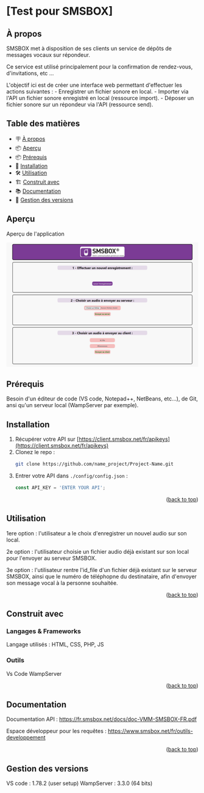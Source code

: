 # [Test pour SMSBOX]

## À propos

SMSBOX met à disposition de ses clients un service de dépôts de messages vocaux sur répondeur.

Ce service est utilisé principalement pour la confirmation de rendez-vous, d'invitations, etc ...

L'objectif ici est de créer une interface web permettant d'effectuer les actions suivantes :
    - Enregistrer un fichier sonore en local.
    - Importer via l'API un fichier sonore enregistré en local (ressource import).
    - Déposer un fichier sonore sur un répondeur via l'API (ressource send).
 
## Table des matières

- 🪧 [À propos](#à-propos)
- 📦 [Aperçu](#Aperçu)
- 📦 [Prérequis](#prérequis)
- 🚀 [Installation](#installation)
- 🛠️ [Utilisation](#utilisation)
- 🏗️ [Construit avec](#construit-avec)
- 📚 [Documentation](#documentation)
- 🎉 [Gestion des versions](#gestion-des-versions)

## Aperçu

Aperçu de l'application

![Screenshot](apercu.png)

## Prérequis

Besoin d'un éditeur de code (VS code, Notepad++, NetBeans, etc...), de Git, ansi qu'un serveur local (WampServer par exemple).

## Installation

1. Récupérer votre API sur [https://client.smsbox.net/fr/apikeys](https://client.smsbox.net/fr/apikeys)
2. Clonez le repo :
   ```sh
   git clone https://github.com/name_project/Project-Name.git
   ```
3. Entrer votre API dans `./config/config.json` :
   ```js
   const API_KEY = 'ENTER YOUR API';
   ```

<p align="right">(<a href="#readme-top">back to top</a>)</p>

## Utilisation

1ere option : l'utilisateur a le choix d'enregistrer un nouvel audio sur son local.

2e option : l'utilisateur choisie un fichier audio déjà existant sur son local pour l'envoyer au serveur SMSBOX.

3e option : l'utilisateur rentre l'id_file d'un fichier déjà existant sur le serveur SMSBOX, ainsi que le numéro de téléphopne du destinataire, afin d'envoyer son message vocal à la personne souhaitée.

<p align="right">(<a href="#readme-top">back to top</a>)</p>

## Construit avec

### Langages & Frameworks

Langage utilisés : HTML, CSS, PHP, JS

### Outils

Vs Code
WampServer

<p align="right">(<a href="#readme-top">back to top</a>)</p>

## Documentation

Documentation API : https://fr.smsbox.net/docs/doc-VMM-SMSBOX-FR.pdf

Espace développeur pour les requêtes : https://www.smsbox.net/fr/outils-developpement

<p align="right">(<a href="#readme-top">back to top</a>)</p>

## Gestion des versions

VS code : 1.78.2 (user setup)
WampServer : 3.3.0 (64 bits)
